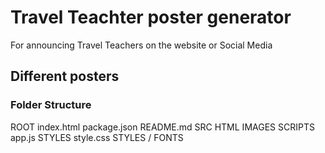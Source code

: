 # Travel Teachter poster generator
For announcing Travel Teachers on the website or Social Media

## Different posters

### Folder Structure
ROOT 
    index.html
    package.json
    README.md
SRC
    HTML
    IMAGES
    SCRIPTS
        app.js
    STYLES
        style.css
    STYLES / FONTS
